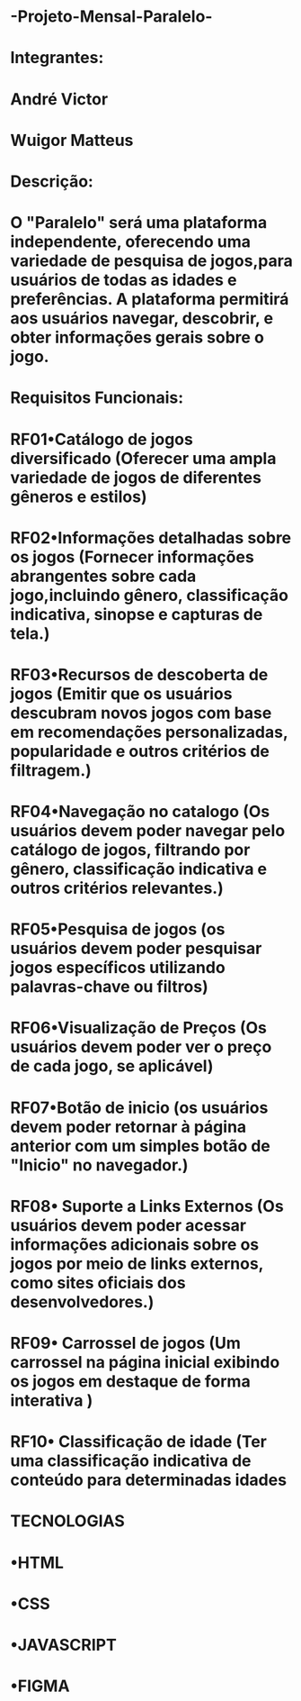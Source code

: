 # -Projeto-Mensal-Paralelo-
#
# Integrantes: 
# André Victor
# Wuigor Matteus
#
#
# Descrição:
# O "Paralelo" será uma plataforma independente, oferecendo uma variedade de pesquisa de jogos,para usuários de todas as idades e preferências. A plataforma permitirá aos usuários navegar, descobrir, e obter informações gerais sobre o jogo.
#
#
# Requisitos Funcionais:
#
#
# RF01•Catálogo de jogos diversificado (Oferecer uma ampla variedade de jogos de diferentes gêneros e estilos)
#
# RF02•Informações detalhadas sobre os jogos (Fornecer informações abrangentes sobre cada jogo,incluindo gênero, classificação indicativa, sinopse e capturas de tela.)
#
# RF03•Recursos de descoberta de jogos (Emitir que os usuários descubram novos jogos com base em recomendações personalizadas, popularidade e outros critérios de filtragem.)
#
# RF04•Navegação no catalogo (Os usuários devem poder navegar pelo catálogo de jogos, filtrando por gênero, classificação indicativa e outros critérios relevantes.)
#
# RF05•Pesquisa de jogos (os usuários devem poder pesquisar jogos específicos utilizando palavras-chave ou filtros)
#
# RF06•Visualização de Preços (Os usuários devem poder ver o preço de cada jogo, se aplicável)
#
# RF07•Botão de inicio (os usuários devem poder retornar à página anterior com um simples botão de "Inicio" no navegador.)
#
# RF08• Suporte a Links Externos (Os usuários devem poder acessar informações adicionais sobre os jogos por meio de links externos, como sites oficiais dos desenvolvedores.)
#
# RF09• Carrossel de jogos (Um carrossel na página inicial exibindo os jogos em destaque de forma interativa )
#
# RF10• Classificação de idade (Ter uma classificação indicativa de conteúdo para determinadas idades 
#
#
# TECNOLOGIAS
#
# •HTML
# •CSS
# •JAVASCRIPT
# •FIGMA
